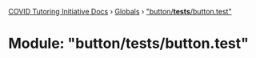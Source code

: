 [COVID Tutoring Initiative Docs](../README.md) › [Globals](../globals.md) › ["button/**tests**/button.test"](_button___tests___button_test_.md)

# Module: "button/**tests**/button.test"
